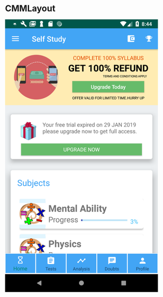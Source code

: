 # CMMLayout
![alt text](https://github.com/sgoyal12/CMMLayout/blob/master/Screenshot_1555946073.png)

